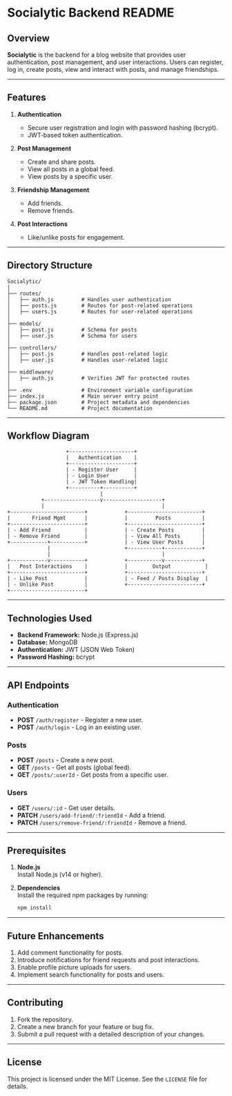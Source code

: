 # Socialytic Backend README

## Overview

**Socialytic** is the backend for a blog website that provides user authentication, post management, and user interactions. Users can register, log in, create posts, view and interact with posts, and manage friendships.

---

## Features

1. **Authentication**
   - Secure user registration and login with password hashing (bcrypt).
   - JWT-based token authentication.

2. **Post Management**
   - Create and share posts.
   - View all posts in a global feed.
   - View posts by a specific user.

3. **Friendship Management**
   - Add friends.
   - Remove friends.

4. **Post Interactions**
   - Like/unlike posts for engagement.

---

## Directory Structure

```plaintext
Socialytic/
│
├── routes/
│   ├── auth.js         # Handles user authentication
│   ├── posts.js        # Routes for post-related operations
│   ├── users.js        # Routes for user-related operations
│
├── models/
│   ├── post.js         # Schema for posts
│   ├── user.js         # Schema for users
│
├── controllers/
│   ├── post.js         # Handles post-related logic
│   ├── user.js         # Handles user-related logic
│
├── middleware/
│   ├── auth.js         # Verifies JWT for protected routes
│
├── .env                # Environment variable configuration
├── index.js            # Main server entry point
├── package.json        # Project metadata and dependencies
└── README.md           # Project documentation
```

---

## Workflow Diagram

```plaintext
                   +---------------------+
                   |   Authentication    |
                   +---------------------+
                   | - Register User     |
                   | - Login User        |
                   | - JWT Token Handling|
                   +----------+----------+
                              |
           +------------------v-------------------+
           |                                      |
+------------------------+            +------------------------+
|       Friend Mgmt      |            |         Posts          |
+------------------------+            +------------------------+
| - Add Friend           |            | - Create Posts         |
| - Remove Friend        |            | - View All Posts       |
+------------+-----------+            | - View User Posts      |
             |                        +-----------+------------+
             |                                    |
+------------v-----------+            +-----------v------------+
|   Post Interactions    |            |        Output           |
+------------------------+            +------------------------+
| - Like Post            |            | - Feed / Posts Display  |
| - Unlike Post          |            +------------------------+
+------------------------+
```

---

## Technologies Used

- **Backend Framework:** Node.js (Express.js)
- **Database:** MongoDB
- **Authentication:** JWT (JSON Web Token)
- **Password Hashing:** bcrypt

---

## API Endpoints

### **Authentication**
- **POST** `/auth/register` - Register a new user.
- **POST** `/auth/login` - Log in an existing user.

### **Posts**
- **POST** `/posts` - Create a new post.
- **GET** `/posts` - Get all posts (global feed).
- **GET** `/posts/:userId` - Get posts from a specific user.

### **Users**
- **GET** `/users/:id` - Get user details.
- **PATCH** `/users/add-friend/:friendId` - Add a friend.
- **PATCH** `/users/remove-friend/:friendId` - Remove a friend.

---

## Prerequisites

1. **Node.js**  
   Install Node.js (v14 or higher).

2. **Dependencies**  
   Install the required npm packages by running:  
   ```bash
   npm install
   ```
---

## Future Enhancements

1. Add comment functionality for posts.
2. Introduce notifications for friend requests and post interactions.
3. Enable profile picture uploads for users.
4. Implement search functionality for posts and users.

---

## Contributing

1. Fork the repository.
2. Create a new branch for your feature or bug fix.
3. Submit a pull request with a detailed description of your changes.

---

## License

This project is licensed under the MIT License. See the `LICENSE` file for details.
